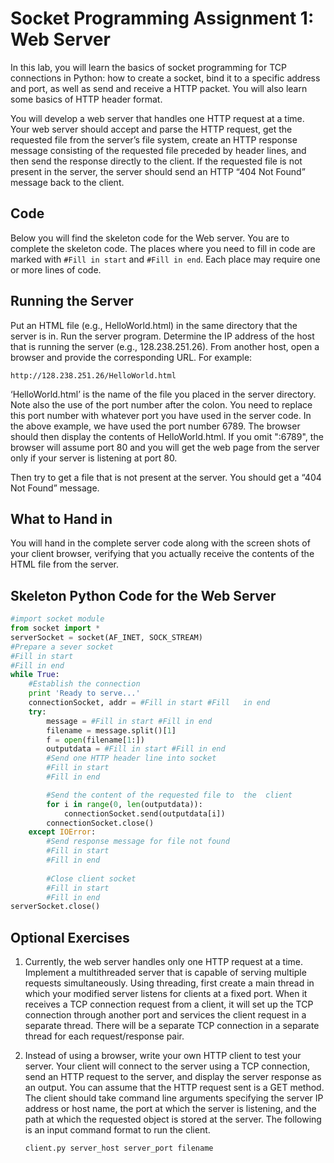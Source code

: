 # Socket Programming Assignment 1: Web Server
In this lab, you will learn the basics of socket programming for TCP connections in Python: how to create a socket, bind it to a specific address and port, as well as send and receive a HTTP packet. You will also learn some basics of HTTP header format.  

You will develop a web server that handles one HTTP request at a time. Your web server should accept and parse the HTTP request, get the requested file from the server’s file system, create an HTTP response message consisting of the requested file preceded by header lines, and then send the response directly to the client. If the requested file is not present in the server, the server should send an HTTP “404 Not Found” message back to the client.

## Code
Below you will find the skeleton code for the Web server. You are to complete the skeleton code. The places where you need to fill in code are marked with ```#Fill in start``` and ```#Fill in end```. Each place may require one or more lines of code. 

## Running the Server
Put an HTML file (e.g., HelloWorld.html) in the same directory that the server is in. Run the server program. Determine the IP address of the host that is running the server (e.g., 128.238.251.26). From another host, open a browser and provide the corresponding URL. For example:
```
http://128.238.251.26/HelloWorld.html
```
‘HelloWorld.html’ is the name of the file you placed in the server directory. Note also the use of the port number after the colon. You need to replace this port number with whatever port you have used in the server code. In the above example, we have used the port number 6789. The browser should then display the contents of HelloWorld.html. If you omit ":6789", the browser will assume port 80 and you will get the web page from the server only if your server is listening at port 80.  

Then try to get a file that is not present at the server. You should get a “404 Not Found” message. 

## What to Hand in
You will hand in the complete server code along with the screen shots of your client browser, verifying that you actually receive the contents of the HTML file from the server. 

## Skeleton Python Code for the Web Server
```python
#import socket module
from socket import *
serverSocket = socket(AF_INET, SOCK_STREAM)
#Prepare a sever socket
#Fill in start
#Fill in end
while True:
    #Establish the connection
    print 'Ready to serve...'
    connectionSocket, addr = #Fill in start #Fill   in end
    try:
        message = #Fill in start #Fill in end
        filename = message.split()[1]
        f = open(filename[1:])
        outputdata = #Fill in start #Fill in end
        #Send one HTTP header line into socket
        #Fill in start
        #Fill in end

        #Send the content of the requested file to  the  client
        for i in range(0, len(outputdata)):
            connectionSocket.send(outputdata[i])
        connectionSocket.close()
    except IOError:
        #Send response message for file not found
        #Fill in start
        #Fill in end
        
        #Close client socket
        #Fill in start
        #Fill in end 
serverSocket.close() 
```

## Optional Exercises
1. Currently, the web server handles only one HTTP request at a time. Implement a multithreaded server that is capable of serving multiple requests simultaneously. Using threading, first create a main thread in which your modified server listens for clients at a fixed port. When it receives a TCP connection request from a client, it will set up the TCP connection through another port and services the client request in a separate thread. There will be a separate TCP connection in a separate thread for each request/response pair.

2. Instead of using a browser, write your own HTTP client to test your server. Your client will connect to the server using a TCP connection, send an HTTP request to the server, and display the server response as an output. You can assume that the HTTP request sent is a GET method. The client should take command line arguments specifying the server IP address or host name, the port at which the server is listening, and the path at which the requested object is stored at the server. The following is an input command format to run the client. 
    ```
    client.py server_host server_port filename
    ```